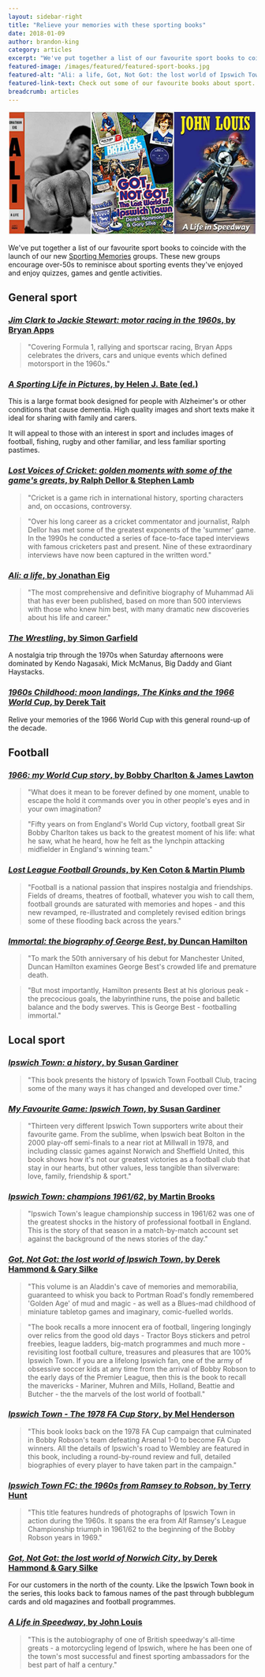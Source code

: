 ```yaml
---
layout: sidebar-right
title: "Relieve your memories with these sporting books"
date: 2018-01-09
author: brandon-king
category: articles
excerpt: "We've put together a list of our favourite sport books to coincide with the launch of our new Sporting Memories groups."
featured-image: /images/featured/featured-sport-books.jpg
featured-alt: "Ali: a life, Got, Not Got: the lost world of Ipswich Town, A Life in Speedway"
featured-link-text: Check out some of our favourite books about sport.
breadcrumb: articles
---
```


![Ali: a life, Got, Not Got: the lost world of Ipswich Town, A Life in Speedway](/images/featured/featured-sport-books.jpg)

We've put together a list of our favourite sport books to coincide with the launch of our new [Sporting Memories](/sportingmemories) groups. These new groups encourage over-50s to reminisce about sporting events they've enjoyed and enjoy quizzes, games and gentle activities.

## General sport

### [<cite>Jim Clark to Jackie Stewart: motor racing in the 1960s</cite>, by Bryan Apps](https://suffolk.spydus.co.uk/cgi-bin/spydus.exe/ENQ/OPAC/BIBENQ?BRN=1247596)

> "Covering Formula 1, rallying and sportscar racing, Bryan Apps celebrates the drivers, cars and unique events which defined motorsport in the 1960s."

### [<cite>A Sporting Life in Pictures</cite>, by Helen J. Bate (ed.)](https://suffolk.spydus.co.uk/cgi-bin/spydus.exe/ENQ/OPAC/BIBENQ?BRN=552394)

This is a large format book designed for people with Alzheimer's or other conditions that cause dementia. High quality images and short texts make it ideal for sharing with family and carers.

It will appeal to those with an interest in sport and includes images of football, fishing, rugby and other familiar, and less familiar sporting pastimes.

### [<cite>Lost Voices of Cricket: golden moments with some of the game's greats</cite>, by Ralph Dellor & Stephen Lamb](https://suffolk.spydus.co.uk/cgi-bin/spydus.exe/ENQ/OPAC/BIBENQ?BRN=1578922)

> "Cricket is a game rich in international history, sporting characters and, on occasions, controversy.

> "Over his long career as a cricket commentator and journalist, Ralph Dellor has met some of the greatest exponents of the 'summer' game. In the 1990s he conducted a series of face-to-face taped interviews with famous cricketers past and present. Nine of these extraordinary interviews have now been captured in the written word."

### [<cite>Ali: a life</cite>, by Jonathan Eig](https://suffolk.spydus.co.uk/cgi-bin/spydus.exe/ENQ/OPAC/BIBENQ?BRN=2259018)

> "The most comprehensive and definitive biography of Muhammad Ali that has ever been published, based on more than 500 interviews with those who knew him best, with many dramatic new discoveries about his life and career."

### [<cite>The Wrestling</cite>, by Simon Garfield](https://suffolk.spydus.co.uk/cgi-bin/spydus.exe/ENQ/OPAC/BIBENQ?BRN=165036)

A nostalgia trip through the 1970s when Saturday afternoons were dominated by Kendo Nagasaki, Mick McManus, Big Daddy and Giant Haystacks.

### [<cite>1960s Childhood: moon landings, The Kinks and the 1966 World Cup</cite>, by Derek Tait](https://suffolk.spydus.co.uk/cgi-bin/spydus.exe/ENQ/OPAC/BIBENQ?BRN=1674909)

Relive your memories of the 1966 World Cup with this general round-up of the decade.

## Football

### [<cite>1966: my World Cup story</cite>, by Bobby Charlton & James Lawton](https://suffolk.spydus.co.uk/cgi-bin/spydus.exe/ENQ/OPAC/BIBENQ?BRN=1987784)

> "What does it mean to be forever defined by one moment, unable to escape the hold it commands over you in other people's eyes and in your own imagination?

> "Fifty years on from England's World Cup victory, football great Sir Bobby Charlton takes us back to the greatest moment of his life: what he saw, what he heard, how he felt as the lynchpin attacking midfielder in England's winning team."

### [<cite>Lost League Football Grounds</cite>, by Ken Coton & Martin Plumb](https://suffolk.spydus.co.uk/cgi-bin/spydus.exe/ENQ/OPAC/BIBENQ?BRN=2179690)

> "Football is a national passion that inspires nostalgia and friendships. Fields of dreams, theatres of football, whatever you wish to call them, football grounds are saturated with memories and hopes - and this new revamped, re-illustrated and completely revised edition brings some of these flooding back across the years."

### [<cite>Immortal: the biography of George Best</cite>, by Duncan Hamilton](https://suffolk.spydus.co.uk/cgi-bin/spydus.exe/ENQ/OPAC/BIBENQ?BRN=1447843)

> "To mark the 50th anniversary of his debut for Manchester United, Duncan Hamilton examines George Best's crowded life and premature death.

> "But most importantly, Hamilton presents Best at his glorious peak - the precocious goals, the labyrinthine runs, the poise and balletic balance and the body swerves. This is George Best - footballing immortal."

## Local sport

### [<cite>Ipswich Town: a history</cite>, by Susan Gardiner](https://suffolk.spydus.co.uk/cgi-bin/spydus.exe/ENQ/OPAC/BIBENQ?BRN=1469916)

> "This book presents the history of Ipswich Town Football Club, tracing some of the many ways it has changed and developed over time."

### [<cite>My Favourite Game: Ipswich Town</cite>, by Susan Gardiner](https://suffolk.spydus.co.uk/cgi-bin/spydus.exe/ENQ/OPAC/BIBENQ?BRN=2308515)

> "Thirteen very different Ipswich Town supporters write about their favourite game. From the sublime, when Ipswich beat Bolton in the 2000 play-off semi-finals to a near riot at Millwall in 1978, and including classic games against Norwich and Sheffield United, this book shows how it's not our greatest victories as a football club that stay in our hearts, but other values, less tangible than silverware: love, family, friendship & sport."

### [<cite>Ipswich Town: champions 1961/62</cite>, by Martin Brooks](https://suffolk.spydus.co.uk/cgi-bin/spydus.exe/ENQ/OPAC/BIBENQ?BRN=245913)

> "Ipswich Town's league championship success in 1961/62 was one of the greatest shocks in the history of professional football in England. This is the story of that season in a match-by-match account set against the background of the news stories of the day."

### [<cite>Got, Not Got: the lost world of Ipswich Town</cite>, by Derek Hammond & Gary Silke](https://suffolk.spydus.co.uk/cgi-bin/spydus.exe/ENQ/OPAC/BIBENQ?BRN=1822254)

> "This volume is an Aladdin's cave of memories and memorabilia, guaranteed to whisk you back to Portman Road's fondly remembered 'Golden Age' of mud and magic - as well as a Blues-mad childhood of miniature tabletop games and imaginary, comic-fuelled worlds.

> "The book recalls a more innocent era of football, lingering longingly over relics from the good old days - Tractor Boys stickers and petrol freebies, league ladders, big-match programmes and much more - revisiting lost football culture, treasures and pleasures that are 100% Ipswich Town. If you are a lifelong Ipswich fan, one of the army of obsessive soccer kids at any time from the arrival of Bobby Robson to the early days of the Premier League, then this is the book to recall the mavericks - Mariner, Muhren and Mills, Holland, Beattie and Butcher - the the marvels of the lost world of football."

### [<cite>Ipswich Town - The 1978 FA Cup Story</cite>, by Mel Henderson](https://suffolk.spydus.co.uk/cgi-bin/spydus.exe/ENQ/OPAC/BIBENQ?BRN=898112)

> "This book looks back on the 1978 FA Cup campaign that culminated in Bobby Robson's team defeating Arsenal 1-0 to become FA Cup winners. All the details of Ipswich's road to Wembley are featured in this book, including a round-by-round review and full, detailed biographies of every player to have taken part in the campaign."

### [<cite>Ipswich Town FC: the 1960s from Ramsey to Robson</cite>, by Terry Hunt](https://suffolk.spydus.co.uk/cgi-bin/spydus.exe/ENQ/OPAC/BIBENQ?BRN=495768)

> "This title features hundreds of photographs of Ipswich Town in action during the 1960s. It spans the era from Alf Ramsey's League Championship triumph in 1961/62 to the beginning of the Bobby Robson years in 1969."

### [<cite>Got, Not Got: the lost world of Norwich City</cite>, by Derek Hammond & Gary Silke](https://suffolk.spydus.co.uk/cgi-bin/spydus.exe/ENQ/OPAC/BIBENQ?BRN=1824061)

For our customers in the north of the county. Like the Ipswich Town book in the series, this looks back to famous names of the past through bubblegum cards and old magazines and football programmes.

### [<cite>A Life in Speedway</cite>, by John Louis](https://suffolk.spydus.co.uk/cgi-bin/spydus.exe/ENQ/OPAC/BIBENQ?BRN=2019620)

> "This is the autobiography of one of British speedway's all-time greats - a motorcycling legend of Ipswich, where he has been one of the town's most successful and finest sporting ambassadors for the best part of half a century."
